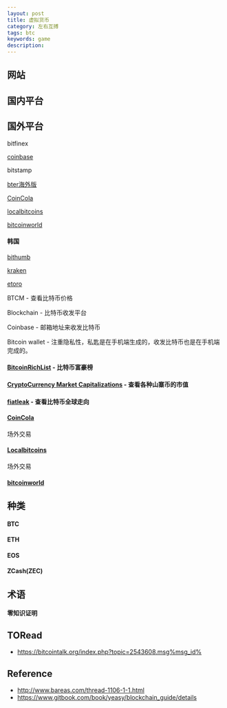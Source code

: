 ```yaml
---
layout: post
title: 虚拟货币
category: 左右互搏
tags: btc
keywords: game
description: 
---
```


##  网站

## 国内平台

## 国外平台

bitfinex

[coinbase](http://www.coinbase.com)

bitstamp

[bter海外版](https://gate.io/ref/317509)

[CoinCola](https://www.zhihu.com/question/65352687/answer/259904893)

[localbitcoins]()

[bitcoinworld](http://bitcoinworld.com)
#### 韩国

[bithumb](https://www.bithumb.com)

[kraken](https://www.kraken.com)

[etoro](https://www.etoro.com/)


BTCM - 查看比特币价格

Blockchain - 比特币收发平台

Coinbase - 邮箱地址来收发比特币

Bitcoin wallet - 注重隐私性，私匙是在手机端生成的，收发比特币也是在手机端完成的。

#### [BitcoinRichList](http://bitcoinrichlist.com/top100) - 比特币富豪榜

#### [CryptoCurrency Market Capitalizations](http://coinmarketcap.com/) - 查看各种山寨币的市值

#### [fiatleak](http://fiatleak.com/) - 查看比特币全球走向

#### [CoinCola](https://www.coincola.com/)

场外交易

#### [Localbitcoins](https://localbitcoins.com/)
场外交易

#### [bitcoinworld](https://bitcoinworld.com/)

## 种类

#### BTC

#### ETH

#### EOS

#### ZCash(ZEC)

## 术语

#### 零知识证明


## TORead

* <https://bitcointalk.org/index.php?topic=2543608.msg%msg_id%>


## Reference

* <http://www.bareas.com/thread-1106-1-1.html>
* <https://www.gitbook.com/book/yeasy/blockchain_guide/details>

